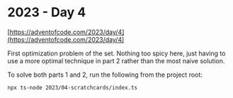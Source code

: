 # 2023 - Day 4

[https://adventofcode.com/2023/day/4](https://adventofcode.com/2023/day/4)

First optimization problem of the set. Nothing too spicy here, just having
to use a more optimal technique in part 2 rather than the most naive solution.

To solve both parts 1 and 2, run the following from the project root:

```sh
npx ts-node 2023/04-scratchcards/index.ts
```
